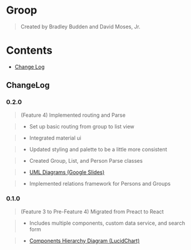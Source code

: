 
# Groop

> Created by Bradley Budden and David Moses, Jr.

  

# Contents

- [Change Log](#change-log)

  

## ChangeLog

### 0.2.0

> (Feature 4) Implemented routing and Parse

> - Set up basic routing from group to list view

> - Integrated material ui

> - Updated styling and palette to be a little more consistent

> - Created Group, List, and Person Parse classes

> - [UML Diagrams (Google Slides)](https://docs.google.com/presentation/d/1hqoLUkQqo7VtmUwr59hd4qNV3zNioZZG9MfKgY40slo/edit?usp=sharing)

> - Implemented relations framework for Persons and Groups

### 0.1.0

> (Feature 3 to Pre-Feature 4) Migrated from Preact to React

> - Includes multiple components, custom data service, and search form

> - [Components Hierarchy Diagram (LucidChart)](https://lucid.app/lucidchart/566b887f-e81d-4af0-bcdb-7a6636a640f6/edit?invitationId=inv_950776cc-b067-4b60-af8f-fa439e22799f)